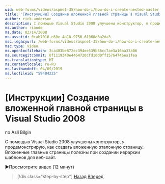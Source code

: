 ```yaml
---
uid: web-forms/videos/aspnet-35/how-do-i/how-do-i-create-nested-master-page-in-visual-studio-2008
title: '[Инструкции] Создание вложенной главной страницы в Visual Studio 2008 | Документация Майкрософт'
author: rick-anderson
description: С помощью Visual Studio 2008 улучшены конструктор, я продемонстрирую, как создать вложенную эталонную страницу. Вложенные главные страницы полезны в тех случаях, когда сборка hierarch...
ms.author: riande
ms.date: 02/14/2008
ms.assetid: 0cab7010-e60e-4a18-9750-61068d3a2da3
msc.legacyurl: /web-forms/videos/aspnet-35/how-do-i/how-do-i-create-nested-master-page-in-visual-studio-2008
msc.type: video
ms.openlocfilehash: 3ca403be872ec394ee539b36cc7ae3a16aa33a06
ms.sourcegitcommit: 0f1119340e4464720cfd16d0ff15764746ea1fea
ms.translationtype: MT
ms.contentlocale: ru-RU
ms.lasthandoff: 04/09/2019
ms.locfileid: "59404225"
---
```

# <a name="how-do-i-create-nested-master-page-in-visual-studio-2008"></a>[Инструкции] Создание вложенной главной страницы в Visual Studio 2008

по Asli Bilgin

С помощью Visual Studio 2008 улучшены конструктор, я продемонстрирую, как создать вложенную эталонную страницу. Вложенные главные страницы полезны при создании иерархии шаблонов для веб-сайт.

[&#9654;Просмотрите видео (12 минут)](https://channel9.msdn.com/Blogs/ASP-NET-Site-Videos/how-do-i-create-nested-master-page-in-visual-studio-2008)

> [!div class="step-by-step"]
> [Назад](how-do-i-create-a-master-page-in-visual-studio-2008.md)
> [Вперед](how-do-i-cascading-style-sheets-in-visual-studio-2008.md)

